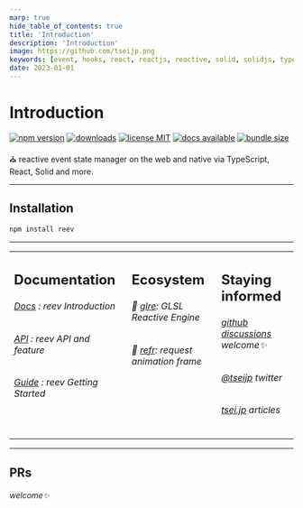 ```yaml
---
marp: true
hide_table_of_contents: true
title: 'Introduction'
description: 'Introduction'
image: https://github.com/tseijp.png
keywords: [event, hooks, react, reactjs, reactive, solid, solidjs, typescript]
date: 2023-01-01
---
```


# Introduction

<p align="center">

[![ npm version ](https://img.shields.io/npm/v/reev?style=flat&colorA=000&colorB=000)](https://www.npmjs.com/package/reev)
[![ downloads ](https://img.shields.io/npm/dm/reev.svg?style=flat&colorA=000&colorB=000)](https://www.npmtrends.com/reev)
[![ license MIT ](https://img.shields.io/npm/l/reev?style=flat&colorA=000&colorB=000)](https://github.com/tseijp/reev)
[![ docs available ](https://img.shields.io/badge/docs-available-000.svg?style=flat&colorA=000)](https://reev.tsei.jp/)
[![ bundle size ](https://img.shields.io/bundlephobia/minzip/reev?style=flat&colorA=000&colorB=000)](https://bundlephobia.com/package/reev@latest)

⛪️ reactive event state manager on the web and native via TypeScript, React, Solid and more.

</p>

---

## Installation

```ruby
npm install reev
```

---

<table>
<td width="1000px" valign="top">

## Documentation

###### [Docs][docs] : reev Introduction

###### [API][api] : reev API and feature

###### [Guide][guide] : reev Getting Started

[docs]: https://reev.tsei.jp/docs
[api]: https://reev.tsei.jp/api
[guide]: https://reev.tsei.jp/guide

</td>
<td width="1000px" valign="top">

## Ecosystem

###### 🌇 [glre][glre]: GLSL Reactive Engine

###### 🔮 [refr][refr]: request animation frame

[glre]: https://github.com/tseijp/reev
[refr]: https://github.com/tseijp/refr

</td>
<td width="1000px" valign="top">

## Staying informed

###### [github discussions][github] welcome✨

###### [@tseijp][twitter] twitter

###### [tsei.jp][articles] articles

[github]: https://github.com/tseijp/reev/discussions
[twitter]: https://twitter.com/tseijp
[articles]: https://tsei.jp/articles

</td>
</table>

---

## PRs

###### welcome✨
